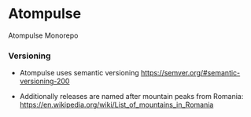 # Atompulse
Atompulse Monorepo

### Versioning


* Atompulse uses semantic versioning https://semver.org/#semantic-versioning-200 

* Additionally releases are named after mountain peaks from Romania:
https://en.wikipedia.org/wiki/List_of_mountains_in_Romania
